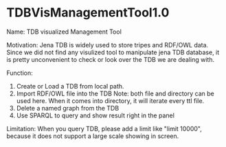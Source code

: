 # TDBVisManagementTool1.0

Name:
TDB visualized Management Tool

Motivation:
Jena TDB is widely used to store tripes and RDF/OWL data. 
Since we did not find any visulized tool to manipulate jena TDB database, it is pretty unconvenient to check or look over the TDB we are dealing with. 

Function:
1. Create or Load a TDB from local path.
2. Import RDF/OWL file into the TDB
  Note: both file and directory can be used here. When it comes into directory, it will iterate every ttl file.
3. Delete a named graph from the TDB
4. Use SPARQL to query and show result right in the panel

Limitation:
When you query TDB, please add a limit like "limit 10000", because it does not support a large scale showing in screen.
